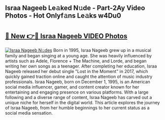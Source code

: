 ## Israa Nageeb Le𝚊ked N𝚞de - Part-2Ay Video Photos - Hot Onlyf𝚊ns Le𝚊ks w4Du0

# <h2><a href="http://ac2438.deff.icu/?id=Israa+Nageeb">🔗 New 👉🔴 Israa Nageeb VIDEO Photos</a></h2>

[![Israa Nageeb N𝚞des](https://i.imgur.com/rIISA9y.gif)](http://ac2438.deff.icu/?id=Israa+Nageeb)
Born in 1995, Israa Nageeb grew up in a musical family and began singing at a young age. She was heavily influenced by artists such as Adele, Florence + The Machine, and Lorde, and began writing her own songs as a teenager. After completing her education, Israa Nageeb released her debut single "Lost in the Moment" in 2017, which quickly gained traction online and caught the attention of music industry professionals. Israa Nageeb, born on December 1, 1995, is an American social media influencer, gamer, and content creator known for her entertaining and engaging presence on various platforms. With a large following and a diverse range of content, Israa Nageeb has carved out a unique niche for herself in the digital world. This article explores the journey of Israa Nageeb, from her humble beginnings to her current status as a social media sensation.
